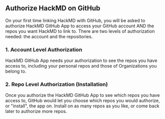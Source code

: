
## Authorize HackMD on GitHub
On your first time linking HackMD with GitHub, you will be asked to authorize HackMD GitHub App to access your GitHub account AND the repos you want HackMD to link to. There are two levels of authorization needed: the account and the repositories.

### 1. Account Level Authorization
HackMD GitHub App needs your authorization to see the repos you have access to, including your personal repos and those of Organizations you belong to. 

### 2. Repo Level Authorization (Installation)
Once you authorize the HackMD GitHub App to see which repos you have access to, GitHub would let you choose which repos you would authorize, or "install", the app on. Install on as many repos as you like, or come back later to authorize more repos.

